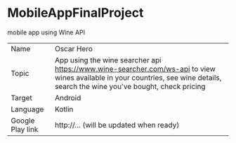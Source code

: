 # MobileAppFinalProject
mobile app using Wine API

|                  |                                                                                                                                                                                                                                                                            |
| ---------------- | -------------------------------------------------------------------------------------------------------------------------------------------------------------------------------------------------------------------------------------------------------------------------- |
| Name             | Oscar Hero                                                                                                                                                                                                                                                              |
| Topic            | App using the wine searcher api https://www.wine-searcher.com/ws-api to view wines available in your countries, see wine details, search the wine you've bought, check pricing |
| Target           | Android                                                                                                                                                                                                                                                    |
| Language         | Kotlin                                                                                                                                                                                                                                          |
| Google Play link | http://… (will be updated when ready)                                                                                                                                                                                                                                      |

